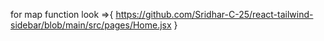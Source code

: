 for map function look =>{
    https://github.com/Sridhar-C-25/react-tailwind-sidebar/blob/main/src/pages/Home.jsx
}